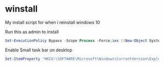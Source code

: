 # winstall

My install script for when i reinstall windows 10

Run this as admin to install
```powershell
Set-ExecutionPolicy Bypass -Scope Process -Force;iex ((New-Object System.Net.WebClient).DownloadString('https://raw.githubusercontent.com/IrishBruse/winstall/main/Install.ps1'))
```

Enable Small task bar on desktop
```powershell
Set-ItemProperty "HKCU:\SOFTWARE\Microsoft\Windows\CurrentVersion\Explorer\Advanced" TaskbarSmallIcons 0 # Small taskbar
```
